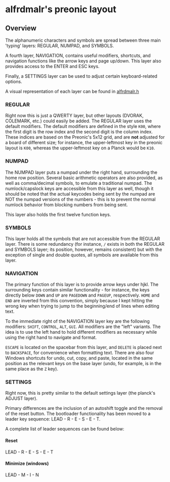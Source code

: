 # alfrdmalr's preonic layout
## Overview 
The alphanumeric characters and symbols are spread between three main 'typing' layers: REGULAR, NUMPAD, and SYMBOLS. 

A fourth layer, NAVIGATION, contains useful modifiers, shortcuts, and navigation functions like the arrow keys and page up/down. This layer also provides access to the ENTER and ESC keys.

Finally, a SETTINGS layer can be used to adjust certain keyboard-related options. 

A visual representation of each layer can be found in [alfrdmalr.h](./alfrdmalr.h)

### REGULAR
Right now this is just a QWERTY layer, but other layouts (DVORAK, COLEMARK, etc.) could easily be added. The REGULAR layer uses the default modifiers. The default modifiers are defined in the style `K00`, where the first digit is the row index and the second digit is the column index. These indices are based on the Preonic's 5x12 grid, and are **not** adjusted for a board of different size; for instance, the upper-leftmost key in the preonic layout is `K00`, whereas the upper-leftmost key on a Planck would be `K10`.

### NUMPAD
The NUMPAD layer puts a numpad under the right hand, surrounding the home row position. Several basic arithmetic operators are also provided, as well as comma/decimal symbols, to emulate a traditional numpad. The numlock/capslock keys are accessible from this layer as well, though it should be noted that the actual keycodes being sent by the numpad are NOT the numpad versions of the numbers - this is to prevent the normal numlock behavior from blocking numbers from being sent.

This layer also holds the first twelve function keys.

### SYMBOLS
This layer holds all the symbols that are not accessible from the REGULAR layer. There is some redundancy (for instance, `/` exists in both the REGULAR and SYMBOLS layer; its position, however, remains consistent) but with the exception of single and double quotes, all symbols are available from this layer.

### NAVIGATION
The primary function of this layer is to provide arrow keys under hjkl. The surrounding keys contain similar functionality - for instance, the keys directly below `DOWN` and `UP` are `PAGEDOWN` and `PAGEUP`, respectively. `HOME` and `END` are inverted from this convention, simply because I kept hitting the wrong key when trying to jump to the beginning/end of lines when editing text.

To the immediate right of the NAVIGATION layer key are the following modifiers: `SHIFT`, `CONTROL`, `ALT`, `GUI`. All modifiers are the "left" variants. The idea is to use the left hand to hold different modifiers as necessary while using the right hand to navigate and format.

`ESCAPE` is located on the spacebar from this layer, and `DELETE` is placed next to `BACKSPACE`, for convenience when formatting text. There are also four Windows shortcuts for undo, cut, copy, and paste, located in the same position as the relevant keys on the base layer (undo, for example, is in the same place as the `Z` key). 

### SETTINGS
Right now, this is pretty similar to the default settings layer (the planck's ADJUST layer).

Primary differences are the inclusion of an autoshift toggle and the removal of the reset button. The bootloader functionality has been moved to a leader key sequence: LEAD - R - E - S - E - T.

A complete list of leader sequences can be found below:

#### Reset
LEAD - R - E - S - E - T

#### Minimize (windows)
LEAD - M - I - N
